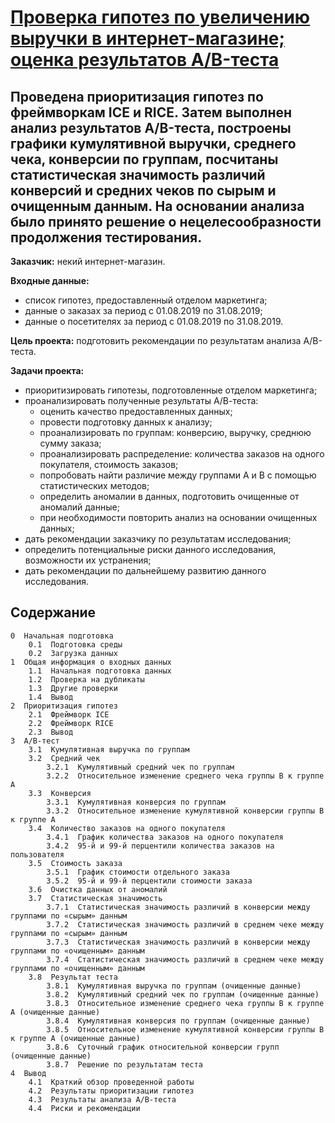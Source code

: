 # [Проверка гипотез по увеличению выручки в интернет-магазине; оценка результатов A/B-теста](https://github.com/Nanobelka/Yandex_Praktikum/blob/main/online_shop/online_shop.ipynb)
## Проведена приоритизация гипотез по фреймворкам ICE и RICE. Затем выполнен анализ результатов A/B-теста, построены графики кумулятивной выручки, среднего чека, конверсии по группам, посчитаны статистическая значимость различий конверсий и средних чеков по сырым и очищенным данным. На основании анализа было принято решение о нецелесообразности продолжения тестирования.

**Заказчик:** некий интернет-магазин.

**Входные данные:**
- список гипотез, предоставленный отделом маркетинга;
- данные о заказах за период с 01.08.2019 по 31.08.2019;
- данные о посетителях за период с 01.08.2019 по 31.08.2019.

**Цель проекта:** подготовить рекомендации по результатам анализа А/В-теста.

**Задачи проекта:**

- приоритизировать гипотезы, подготовленные отделом маркетинга;
- проанализировать полученные результаты А/В-теста:
    - оценить качество предоставленных данных;
    - провести подготовку данных к анализу;
    - проанализировать по группам: конверсию, выручку, среднюю сумму заказа;
    - проанализировать распределение: количества заказов на одного покупателя, стоимость заказов;
    - попробовать найти различие между группами А и В с помощью статистических методов;
    - определить аномалии в данных, подготовить очищенные от аномалий данные;
    - при необходимости повторить анализ на основании очищенных данных;
- дать рекомендации заказчику по результатам исследования;
- определить потенциальные риски данного исследования, возможности их устранения;  
- дать рекомендации по дальнейшему развитию данного исследования.

## Содержание

    0  Начальная подготовка
        0.1  Подготовка среды
        0.2  Загрузка данных
    1  Общая информация о входных данных
        1.1  Начальная подготовка данных
        1.2  Проверка на дубликаты
        1.3  Другие проверки
        1.4  Вывод
    2  Приоритизация гипотез
        2.1  Фреймворк ICE
        2.2  Фреймворк RICE
        2.3  Вывод
    3  A/B-тест
        3.1  Кумулятивная выручка по группам
        3.2  Средний чек
            3.2.1  Кумулятивный средний чек по группам
            3.2.2  Относительное изменение среднего чека группы B к группе A
        3.3  Конверсия
            3.3.1  Кумулятивная конверсия по группам
            3.3.2  Относительное изменение кумулятивной конверсии группы B к группе A
        3.4  Количество заказов на одного покупателя
            3.4.1  График количества заказов на одного покупателя
            3.4.2  95-й и 99-й перцентили количества заказов на пользователя
        3.5  Стоимость заказа
            3.5.1  График стоимости отдельного заказа
            3.5.2  95-й и 99-й перцентили стоимости заказа
        3.6  Очистка данных от аномалий
        3.7  Статистическая значимость
            3.7.1  Статистическая значимость различий в конверсии между группами по «сырым» данным
            3.7.2  Статистическая значимость различий в среднем чеке между группами по «сырым» данным
            3.7.3  Статистическая значимость различий в конверсии между группами по «очищенным» данным
            3.7.4  Статистическая значимость различий в среднем чеке между группами по «очищенным» данным
        3.8  Результат теста
            3.8.1  Кумулятивная выручка по группам (очищенные данные)
            3.8.2  Кумулятивный средний чек по группам (очищенные данные)
            3.8.3  Относительное изменение среднего чека группы B к группе A (очищенные данные)
            3.8.4  Кумулятивная конверсия по группам (очищенные данные)
            3.8.5  Относительное изменение кумулятивной конверсии группы B к группе A (очищенные данные)
            3.8.6  Суточный график относительной конверсии групп (очищенные данные)
            3.8.7  Решение по результатам теста
    4  Вывод
        4.1  Краткий обзор проведенной работы
        4.2  Результаты приоритизации гипотез
        4.3  Результаты анализа А/В-теста
        4.4  Риски и рекомендации
